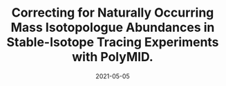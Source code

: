 ---
link: https://doi.org/10.3390/metabo11050310
journal: Metabolites
title: "Correcting for Naturally Occurring Mass Isotopologue Abundances in Stable-Isotope Tracing Experiments with PolyMID."
date: 2021-05-05
authors: Jeong, H., Yu, Y., Johansson, H.J., Schroeder, F.C., Lehtiö, J., Vacanti, N.M.
---